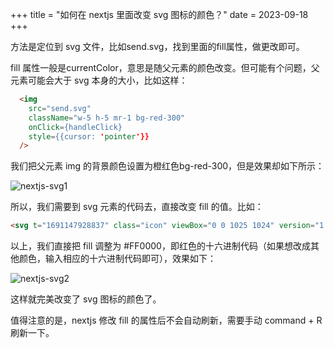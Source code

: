 +++
title = "如何在 nextjs 里面改变 svg 图标的颜色？"
date = 2023-09-18
+++


方法是定位到 svg 文件，比如send.svg，找到里面的fill属性，做更改即可。

fill 属性一般是currentColor，意思是随父元素的颜色改变。但可能有个问题，父元素可能会大于 svg 本身的大小，比如这样：

```html
  <img 
    src="send.svg"
    className="w-5 h-5 mr-1 bg-red-300" 
    onClick={handleClick} 
    style={{cursor: 'pointer'}}
  />
```

我们把父元素 img 的背景颜色设置为橙红色bg-red-300，但是效果却如下所示：

![nextjs-svg1](https://linxz-aliyun.oss-cn-shenzhen.aliyuncs.com/images/nextjs-svg1.png)

所以，我们需要到 svg 元素的代码去，直接改变 fill 的值。比如：

```html
<svg t="1691147928837" class="icon" viewBox="0 0 1025 1024" version="1.1" xmlns="http://www.w3.org/2000/svg" fill="#FF0000" p-id="1736" xmlns:xlink="http://www.w3.org/1999/xlink" width="200.1953125" height="200"><path d="M1008.00076 6.285714q18.857143 13.714286 15.428571 36.571429l-146.285714 877.714286q-2.857143 16.571429-18.285714 25.714286-8 4.571429-17.714286 4.571429-6.285714 0-13.714286-2.857143l-258.857143-105.714286-138.285714 168.571429q-10.285714 13.142857-28 13.142857-7.428571 0-12.571429-2.285714-10.857143-4-17.428571-13.428571t-6.571429-20.857143l0-199.428571 493.714286-605.142857-610.857143 528.571429-225.714286-92.571429q-21.142857-8-22.857143-31.428571-1.142857-22.857143 18.285714-33.714286l950.857143-548.571429q8.571429-5.142857 18.285714-5.142857 11.428571 0 20.571429 6.285714z" p-id="1737"></path></svg>
```


以上，我们直接把 fill 调整为 #FF0000，即红色的十六进制代码（如果想改成其他颜色，输入相应的十六进制代码即可），效果如下：

![nextjs-svg2](https://linxz-aliyun.oss-cn-shenzhen.aliyuncs.com/images/nextjs-svg2.png)

这样就完美改变了 svg 图标的颜色了。

值得注意的是，nextjs 修改 fill 的属性后不会自动刷新，需要手动 command + R 刷新一下。

